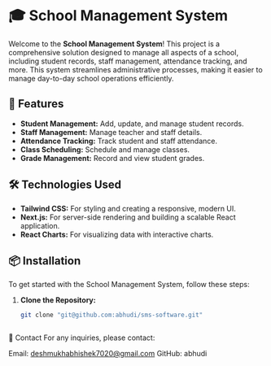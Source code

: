 # 🎓 School Management System

Welcome to the **School Management System**! This project is a comprehensive solution designed to manage all aspects of a school, including student records, staff management, attendance tracking, and more. This system streamlines administrative processes, making it easier to manage day-to-day school operations efficiently.


## 🚀 Features

- **Student Management:** Add, update, and manage student records.
- **Staff Management:** Manage teacher and staff details.
- **Attendance Tracking:** Track student and staff attendance.
- **Class Scheduling:** Schedule and manage classes.
- **Grade Management:** Record and view student grades.

## 🛠 Technologies Used

- **Tailwind CSS:** For styling and creating a responsive, modern UI.
- **Next.js:** For server-side rendering and building a scalable React application.
- **React Charts:** For visualizing data with interactive charts.

## 📦 Installation

To get started with the School Management System, follow these steps:

1. **Clone the Repository:**

   ```bash
   git clone "git@github.com:abhudi/sms-software.git"



📧 Contact
For any inquiries, please contact:

Email: deshmukhabhishek7020@gmail.com
GitHub: abhudi
